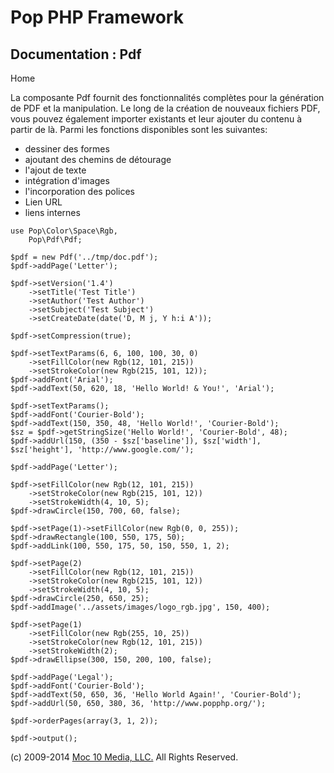 Pop PHP Framework
=================

Documentation : Pdf
-------------------

Home

La composante Pdf fournit des fonctionnalités complètes pour la
génération de PDF et la manipulation. Le long de la création de nouveaux
fichiers PDF, vous pouvez également importer existants et leur ajouter
du contenu à partir de là. Parmi les fonctions disponibles sont les
suivantes:

-   dessiner des formes
-   ajoutant des chemins de détourage
-   l'ajout de texte
-   intégration d'images
-   l'incorporation des polices
-   Lien URL
-   liens internes

<!-- -->

    use Pop\Color\Space\Rgb,
        Pop\Pdf\Pdf;

    $pdf = new Pdf('../tmp/doc.pdf');
    $pdf->addPage('Letter');

    $pdf->setVersion('1.4')
        ->setTitle('Test Title')
        ->setAuthor('Test Author')
        ->setSubject('Test Subject')
        ->setCreateDate(date('D, M j, Y h:i A'));

    $pdf->setCompression(true);

    $pdf->setTextParams(6, 6, 100, 100, 30, 0)
        ->setFillColor(new Rgb(12, 101, 215))
        ->setStrokeColor(new Rgb(215, 101, 12));
    $pdf->addFont('Arial');
    $pdf->addText(50, 620, 18, 'Hello World! & You!', 'Arial');

    $pdf->setTextParams();
    $pdf->addFont('Courier-Bold');
    $pdf->addText(150, 350, 48, 'Hello World!', 'Courier-Bold');
    $sz = $pdf->getStringSize('Hello World!', 'Courier-Bold', 48);
    $pdf->addUrl(150, (350 - $sz['baseline']), $sz['width'], $sz['height'], 'http://www.google.com/');

    $pdf->addPage('Letter');

    $pdf->setFillColor(new Rgb(12, 101, 215))
        ->setStrokeColor(new Rgb(215, 101, 12))
        ->setStrokeWidth(4, 10, 5);
    $pdf->drawCircle(150, 700, 60, false);

    $pdf->setPage(1)->setFillColor(new Rgb(0, 0, 255));
    $pdf->drawRectangle(100, 550, 175, 50);
    $pdf->addLink(100, 550, 175, 50, 150, 550, 1, 2);

    $pdf->setPage(2)
        ->setFillColor(new Rgb(12, 101, 215))
        ->setStrokeColor(new Rgb(215, 101, 12))
        ->setStrokeWidth(4, 10, 5);
    $pdf->drawCircle(250, 650, 25);
    $pdf->addImage('../assets/images/logo_rgb.jpg', 150, 400);

    $pdf->setPage(1)
        ->setFillColor(new Rgb(255, 10, 25))
        ->setStrokeColor(new Rgb(12, 101, 215))
        ->setStrokeWidth(2);
    $pdf->drawEllipse(300, 150, 200, 100, false);

    $pdf->addPage('Legal');
    $pdf->addFont('Courier-Bold');
    $pdf->addText(50, 650, 36, 'Hello World Again!', 'Courier-Bold');
    $pdf->addUrl(50, 650, 380, 36, 'http://www.popphp.org/');

    $pdf->orderPages(array(3, 1, 2));

    $pdf->output();

\(c) 2009-2014 [Moc 10 Media, LLC.](http://www.moc10media.com) All
Rights Reserved.
